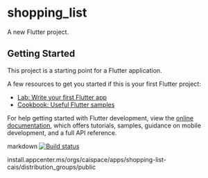 # shopping_list

A new Flutter project.

## Getting Started

This project is a starting point for a Flutter application.

A few resources to get you started if this is your first Flutter project:

- [Lab: Write your first Flutter app](https://docs.flutter.dev/get-started/codelab)
- [Cookbook: Useful Flutter samples](https://docs.flutter.dev/cookbook)

For help getting started with Flutter development, view the
[online documentation](https://docs.flutter.dev/), which offers tutorials,
samples, guidance on mobile development, and a full API reference.

markdown
[![Build status](https://build.appcenter.ms/v0.1/apps/fe739fba-8731-4b78-a8d8-45b17c0c20a3/branches/main/badge)](https://appcenter.ms)

install.appcenter.ms/orgs/caispace/apps/shopping-list-cais/distribution_groups/public
